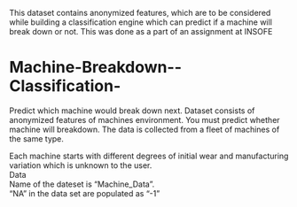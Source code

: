 This dataset contains anonymized features, which are to be considered while building a classification engine which can predict if a 
machine will break down or not. 
This was done as a part of an assignment at INSOFE 

# Machine-Breakdown--Classification-
Predict which machine would break down next.  Dataset consists of anonymized features of machines environment. 
You must predict whether machine will breakdown. 
The data is collected from a fleet of machines of the same type. 

Each machine starts with different degrees of initial wear and manufacturing variation which is unknown to the user.    
Data  
Name of the dateset is “Machine_Data”.   
“NA” in the data set are populated as “-1” 
